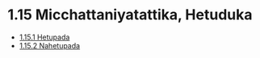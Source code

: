 

# 1.15 Micchattaniyatattika, Hetuduka

* [1.15.1 Hetupada](1.15/1.15.1.md)
* [1.15.2 Nahetupada](1.15/1.15.2.md)



